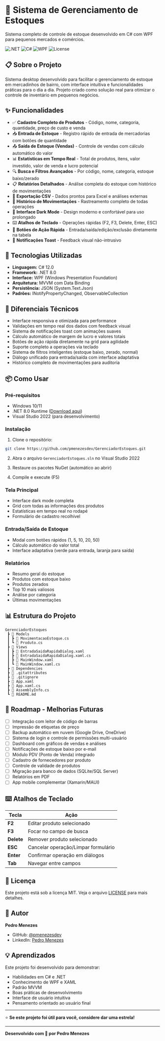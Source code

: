 # 🛒 Sistema de Gerenciamento de Estoques

Sistema completo de controle de estoque desenvolvido em C# com WPF para pequenos mercados e comércios.

![.NET](https://img.shields.io/badge/.NET-8.0-512BD4)
![C#](https://img.shields.io/badge/C%23-12.0-239120)
![WPF](https://img.shields.io/badge/WPF-Desktop-0078D4)
![License](https://img.shields.io/badge/license-MIT-blue)

## 📋 Sobre o Projeto

Sistema desktop desenvolvido para facilitar o gerenciamento de estoque em mercadinhos de bairro, com interface intuitiva e funcionalidades práticas para o dia a dia. Projeto criado como solução real para otimizar o controle de inventário em pequenos negócios.

## ✨ Funcionalidades

- ✅ **Cadastro Completo de Produtos** - Código, nome, categoria, quantidade, preço de custo e venda
- 📥 **Entrada de Estoque** - Registro rápido de entrada de mercadorias com botões de quantidade
- 📤 **Saída de Estoque (Vendas)** - Controle de vendas com cálculo automático do valor
- 📊 **Estatísticas em Tempo Real** - Total de produtos, itens, valor investido, valor de venda e lucro potencial
- 🔍 **Busca e Filtros Avançados** - Por código, nome, categoria, estoque baixo/zerado
- 📋 **Relatórios Detalhados** - Análise completa do estoque com histórico de movimentações
- 💾 **Exportação CSV** - Dados prontos para Excel e análises externas
- 📝 **Histórico de Movimentações** - Rastreamento completo de todas operações
- 🌙 **Interface Dark Mode** - Design moderno e confortável para uso prolongado
- ⌨️ **Atalhos de Teclado** - Operações rápidas (F2, F3, Delete, Enter, ESC)
- 🎯 **Botões de Ação Rápida** - Entrada/saída/edição/exclusão diretamente na tabela
- 🔔 **Notificações Toast** - Feedback visual não-intrusivo

## 🚀 Tecnologias Utilizadas

- **Linguagem:** C# 12.0
- **Framework:** .NET 8.0
- **Interface:** WPF (Windows Presentation Foundation)
- **Arquitetura:** MVVM com Data Binding
- **Persistência:** JSON (System.Text.Json)
- **Padrões:** INotifyPropertyChanged, ObservableCollection

## 🎯 Diferenciais Técnicos

- Interface responsiva e otimizada para performance
- Validações em tempo real dos dados com feedback visual
- Sistema de notificações toast com animações suaves
- Cálculo automático de margem de lucro e valores totais
- Botões de ação rápida diretamente na grid para agilidade
- Suporte completo a operações via teclado
- Sistema de filtros inteligentes (estoque baixo, zerado, normal)
- Diálogo unificado para entrada/saída com interface adaptativa
- Histórico completo de movimentações para auditoria

## 📦 Como Usar

### Pré-requisitos

- Windows 10/11
- .NET 8.0 Runtime ([Download aqui](https://dotnet.microsoft.com/download/dotnet/8.0))
- Visual Studio 2022 (para desenvolvimento)

### Instalação

1. Clone o repositório:
```bash
git clone https://github.com/pmenezesdev/GerenciadorEstoques.git
```

2. Abra o arquivo `GerenciadorEstoques.sln` no Visual Studio 2022

3. Restaure os pacotes NuGet (automático ao abrir)

4. Compile e execute (F5)

### Tela Principal
- Interface dark mode completa
- Grid com todas as informações dos produtos
- Estatísticas em tempo real no rodapé
- Formulário de cadastro recolhível

### Entrada/Saída de Estoque
- Modal com botões rápidos (1, 5, 10, 20, 50)
- Cálculo automático do valor total
- Interface adaptativa (verde para entrada, laranja para saída)

### Relatórios
- Resumo geral do estoque
- Produtos com estoque baixo
- Produtos zerados
- Top 10 mais valiosos
- Análise por categoria
- Últimas movimentações

## 📊 Estrutura do Projeto

```
GerenciadorEstoques
 ┣ 📂 Models
 ┃ ┣ 📄 MovimentacaoEstoque.cs
 ┃ ┗ 📄 Produto.cs
 ┣ 📂 Views
 ┃ ┣ 📄 EntradaSaidaRapidaDialog.xaml
 ┃ ┣ 📄 EntradaSaidaRapidaDialog.xaml.cs
 ┃ ┣ 📄 MainWindow.xaml
 ┃ ┗ 📄 MainWindow.xaml.cs
 ┣ 📂 Dependencies
 ┣ 📄 .gitattributes
 ┣ 📄 .gitignore
 ┣ 📄 App.xaml
 ┣ 📄 App.xaml.cs
 ┣ 📄 AssemblyInfo.cs
 ┗ 📄 README.md
```

## 🎯 Roadmap - Melhorias Futuras

- [ ] Integração com leitor de código de barras
- [ ] Impressão de etiquetas de preço
- [ ] Backup automático em nuvem (Google Drive, OneDrive)
- [ ] Sistema de login e controle de permissões multi-usuário
- [ ] Dashboard com gráficos de vendas e análises
- [ ] Notificações de estoque baixo por e-mail
- [ ] Módulo PDV (Ponto de Venda) integrado
- [ ] Cadastro de fornecedores por produto
- [ ] Controle de validade de produtos
- [ ] Migração para banco de dados (SQLite/SQL Server)
- [ ] Relatórios em PDF
- [ ] App mobile complementar (Xamarin/MAUI)

## ⌨️ Atalhos de Teclado

| Tecla | Ação |
|-------|------|
| **F2** | Editar produto selecionado |
| **F3** | Focar no campo de busca |
| **Delete** | Remover produto selecionado |
| **ESC** | Cancelar operação/Limpar formulário |
| **Enter** | Confirmar operação em diálogos |
| **Tab** | Navegar entre campos |

## 📝 Licença

Este projeto está sob a licença MIT. Veja o arquivo [LICENSE](LICENSE) para mais detalhes.

## 👤 Autor

**Pedro Menezes**

- GitHub: [@pmenezesdev](https://github.com/pmenezesdev)
- LinkedIn: [Pedro Menezes](https://www.linkedin.com/in/pmenezesdev/)

## 💡 Aprendizados

Este projeto foi desenvolvido para demonstrar:
- Habilidades em C# e .NET
- Conhecimento de WPF e XAML
- Padrão MVVM
- Boas práticas de desenvolvimento
- Interface de usuário intuitiva
- Pensamento orientado ao usuário final

---

⭐ **Se este projeto foi útil para você, considere dar uma estrela!**

---

**Desenvolvido com 💙 por Pedro Menezes**
